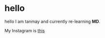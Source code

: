 # hello

hello I am tanmay and currently re-learning **MD**.

My Instagram is [this](https://www.instagram.com/simply.tanmay/)


